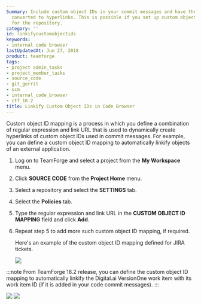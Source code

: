 ```yaml
---
Summary: Include custom object IDs in your commit messages and have them automatically
  converted to hyperlinks. This is possible if you set up custom object ID mapping
  for the repository.
category: ''
id: linkifycustomobjectids
keywords:
- internal code browser
lastUpdatedAt: Jun 27, 2018
product: teamforge
tags:
- project admin_tasks
- project_member_tasks
- source_code
- git_gerrit
- scm
- internal_code_browser
- ctf_18.2
title: Linkify Custom Object IDs in Code Browser
---
```



Custom object ID mapping is a process in which you define a combination of regular expression and link URL that is used to dynamically create hyperlinks of custom object IDs used in commit messages. For example, you can define a custom object ID mapping to automatically linkify objects of an external application.


1. Log on to TeamForge and select a project from the **My Workspace** menu.

2. Click **SOURCE CODE** from the **Project Home** menu.

3. Select a repository and select the **SETTINGS** tab.

4. Select the **Policies** tab.

5. Type the regular expression and link URL in the **CUSTOM OBJECT ID MAPPING** field and click **Add**.

6. Repeat step 5 to add more such custom object ID mapping, if required.

   Here's an example of the custom object ID mapping defined for JIRA tickets.

   ![](/docs/assets/images/1711-custom-objectid-links.png)

:::note
From TeamForge 18.2 release, you can define the custom object ID mapping to automatically linkify the Digital.ai VersionOne work item with its work item ID (if it is added in your code commit messages).
:::

![](/docs/assets/images/18-2-custom-object-ids-lifecycle.png)
![](/docs/assets/images/lifecycle-workitem-link.png)

